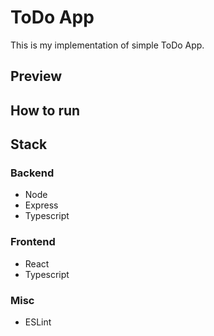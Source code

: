 # ToDo App
This is my implementation of simple ToDo App.
## Preview
## How to run
## Stack
### Backend
- Node
- Express
- Typescript
### Frontend
- React
- Typescript
### Misc
- ESLint